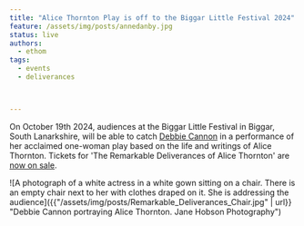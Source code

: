 ```yaml
---
title: "Alice Thornton Play is off to the Biggar Little Festival 2024"
feature: /assets/img/posts/annedanby.jpg
status: live
authors:
  - ethom
tags:
  - events
  - deliverances



---
```


On October 19th 2024, audiences at the Biggar Little Festival in Biggar, South Lanarkshire, will be able to catch [Debbie Cannon](https://debbiecannon.org/) in a performance of her acclaimed one-woman play based on the life and writings of Alice Thornton. Tickets for 'The Remarkable Deliverances of Alice Thornton' are [now on sale](https://biggarce.yapsody.com/event/index/820961/the-remarkable-deliverances-of-alice-thornton).

![A photograph of a white actress in a white gown sitting on a chair. There is an empty chair next to her with clothes draped on it. She is addressing the audience]({{"/assets/img/posts/Remarkable_Deliverances_Chair.jpg" | url}} "Debbie Cannon portraying Alice Thornton. Jane Hobson Photography")







